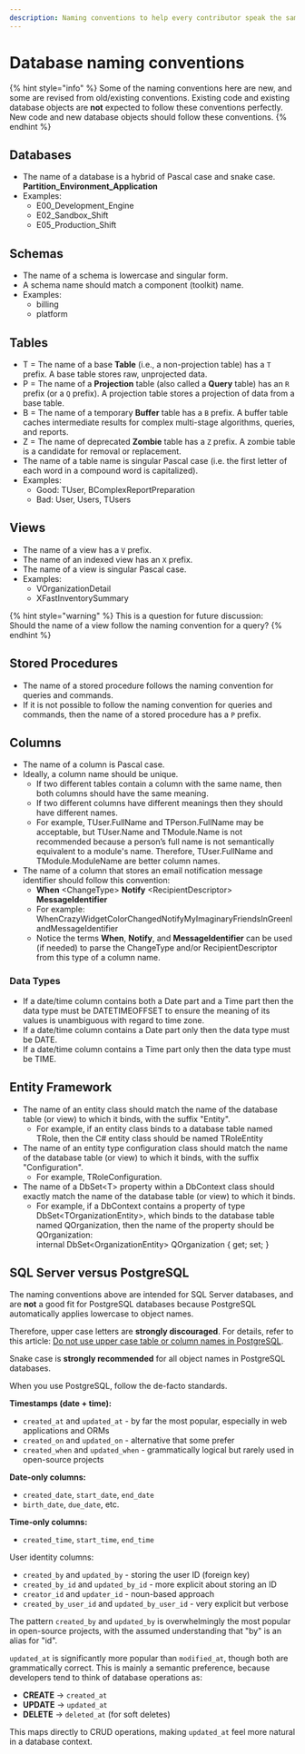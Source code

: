```yaml
---
description: Naming conventions to help every contributor speak the same schema
---
```


# Database naming conventions

{% hint style="info" %}
Some of the naming conventions here are new, and some are revised from old/existing conventions. Existing code and existing database objects are **not** expected to follow these conventions perfectly. New code and new database objects should follow these conventions.
{% endhint %}

## Databases

* The name of a database is a hybrid of Pascal case and snake case.\
  **Partition\_Environment\_Application**
* Examples:
  * E00\_Development\_Engine
  * E02\_Sandbox\_Shift
  * E05\_Production\_Shift

## Schemas

* The name of a schema is lowercase and singular form.
* A schema name should match a component (toolkit) name.
* Examples:
  * billing
  * platform

## Tables

* T = The name of a base **Table** (i.e., a non-projection table) has a `T` prefix. A base table stores raw, unprojected data.
* P = The name of a **Projection** table (also called a **Query** table) has an `R` prefix (or a `Q` prefix). A projection table stores a projection of data from a base table.
* B = The name of a temporary **Buffer** table has a `B` prefix. A buffer table caches intermediate results for complex multi-stage algorithms, queries, and reports.
* Z = The name of deprecated **Zombie** table has a `Z` prefix. A zombie table is a candidate for removal or replacement.
* The name of a table name is singular Pascal case (i.e. the first letter of each word in a compound word is capitalized).
* Examples:
  * Good: TUser, BComplexReportPreparation
  * Bad: User, Users, TUsers

## Views

* The name of a view has a `V` prefix.
* The name of an indexed view has an `X` prefix.
* The name of a view is singular Pascal case.
* Examples:
  * VOrganizationDetail
  * XFastInventorySummary

{% hint style="warning" %}
This is a question for future discussion: \
Should the name of a view follow the naming convention for a query?
{% endhint %}

## Stored Procedures

* The name of a stored procedure follows the naming convention for queries and commands.
* If it is not possible to follow the naming convention for queries and commands, then the name of a stored procedure has a `P` prefix.

## Columns

* The name of a column is Pascal case.
* Ideally, a column name should be unique.
  * If two different tables contain a column with the same name, then both columns should have the same meaning.
  * If two different columns have different meanings then they should have different names.
  * For example, TUser.FullName and TPerson.FullName may be acceptable, but TUser.Name and TModule.Name is not recommended because a person’s full name is not semantically equivalent to a module's name. Therefore, TUser.FullName and TModule.ModuleName are better column names.
* The name of a column that stores an email notification message identifier should follow this convention:
  * **When** \<ChangeType> **Notify** \<RecipientDescriptor> **MessageIdentifier**
  * For example: WhenCrazyWidgetColorChangedNotifyMyImaginaryFriendsInGreenlandMessageIdentifier
  * Notice the terms **When**, **Notify**, and **MessageIdentifier** can be used (if needed) to parse the ChangeType and/or RecipientDescriptor from this type of a column name.

### Data Types

* If a date/time column contains both a Date part and a Time part then the data type must be DATETIMEOFFSET to ensure the meaning of its values is unambiguous with regard to time zone.
* If a date/time column contains a Date part only then the data type must be DATE.
* If a date/time column contains a Time part only then the data type must be TIME.

## Entity Framework

* The name of an entity class should match the name of the database table (or view) to which it binds, with the suffix "Entity".
  * For example, if an entity class binds to a database table named TRole, then the C# entity class should be named TRoleEntity
* The name of an entity type configuration class should match the name of the database table (or view) to which it binds, with the suffix "Configuration".
  * For example, TRoleConfiguration.
* The name of a DbSet\<T> property within a DbContext class should exactly match the name of the database table (or view) to which it binds.
  * For example, if a DbContext contains a property of type DbSet\<TOrganizationEntity>, which binds to the database table named QOrganization, then the name of the property should be QOrganization:\
    internal DbSet\<OrganizationEntity> QOrganization { get; set; }

## SQL Server versus PostgreSQL

The naming conventions above are intended for SQL Server databases, and are **not** a good fit for PostgreSQL databases because PostgreSQL automatically applies lowercase to object names.&#x20;

Therefore, upper case letters are **strongly discouraged**. For details, refer to this article: [Do not use upper case table or column names in PostgreSQL](https://wiki.postgresql.org/wiki/Don't_Do_This#Don.27t_use_upper_case_table_or_column_names).

Snake case is **strongly recommended** for all object names in PostgreSQL databases.

When you use PostgreSQL, follow the de-facto standards.

**Timestamps (date + time):**

* `created_at` and `updated_at` - by far the most popular, especially in web applications and ORMs
* `created_on` and `updated_on` - alternative that some prefer
* `created_when` and `updated_when` - grammatically logical but rarely used in open-source projects

**Date-only columns:**

* `created_date`, `start_date`, `end_date`
* `birth_date`, `due_date`, etc.

**Time-only columns:**

* `created_time`, `start_time`, `end_time`

User identity columns:

* `created_by` and `updated_by` - storing the user ID (foreign key)
* `created_by_id` and `updated_by_id` - more explicit about storing an ID
* `creator_id` and `updater_id` - noun-based approach
* `created_by_user_id` and `updated_by_user_id` - very explicit but verbose

The pattern `created_by` and `updated_by` is overwhelmingly the most popular in open-source projects, with the assumed understanding that "by" is an alias for "id".

`updated_at` is significantly more popular than `modified_at`, though both are grammatically correct. This is mainly a semantic preference, because developers tend to think of database operations as:

* **CREATE** → `created_at`
* **UPDATE** → `updated_at`
* **DELETE** → `deleted_at` (for soft deletes)

This maps directly to CRUD operations, making `updated_at` feel more natural in a database context.
